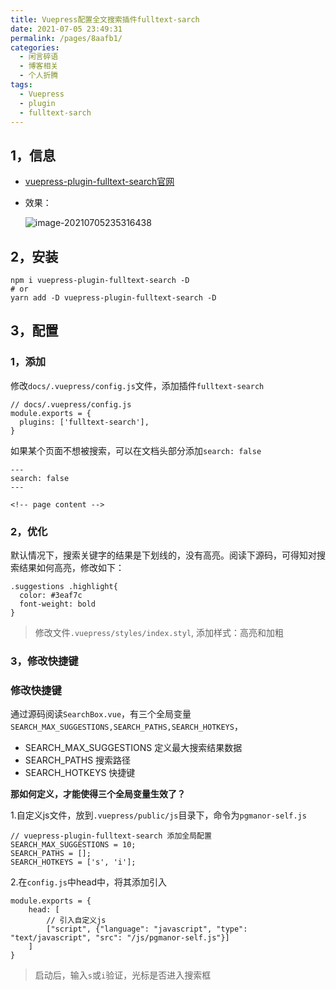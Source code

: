 ```yaml
---
title: Vuepress配置全文搜索插件fulltext-sarch
date: 2021-07-05 23:49:31
permalink: /pages/8aafb1/
categories:
  - 闲言碎语
  - 博客相关
  - 个人折腾
tags:
  - Vuepress
  - plugin
  - fulltext-sarch
---
```


## 1，信息

- [vuepress-plugin-fulltext-search官网](https://github.com/leo-buneev/vuepress-plugin-fulltext-search)

- 效果：

  ![image-20210705235316438](https://tvax1.sinaimg.cn/large/008k1Yt0ly1gs6il080z6j30i40omah2.jpg)

## 2，安装

```
npm i vuepress-plugin-fulltext-search -D
# or
yarn add -D vuepress-plugin-fulltext-search -D
```

## 3，配置

### 1，添加

修改`docs/.vuepress/config.js`文件，添加插件`fulltext-search`

```
// docs/.vuepress/config.js
module.exports = {
  plugins: ['fulltext-search'],
}
```

如果某个页面不想被搜索，可以在文档头部分添加`search: false`

```
---
search: false
---

<!-- page content -->
```

### 2，优化

默认情况下，搜索关键字的结果是下划线的，没有高亮。阅读下源码，可得知对搜索结果如何高亮，修改如下：

```
.suggestions .highlight{
  color: #3eaf7c
  font-weight: bold
}
```

> 修改文件`.vuepress/styles/index.styl`, 添加样式：高亮和加粗

### 3，修改快捷键

### 修改快捷键

通过源码阅读`SearchBox.vue`，有三个全局变量`SEARCH_MAX_SUGGESTIONS,SEARCH_PATHS,SEARCH_HOTKEYS`，

- SEARCH_MAX_SUGGESTIONS 定义最大搜索结果数据
- SEARCH_PATHS 搜索路径
- SEARCH_HOTKEYS 快捷键

**那如何定义，才能使得三个全局变量生效了？**

1.自定义js文件，放到`.vuepress/public/js`目录下，命令为`pgmanor-self.js`

```
// vuepress-plugin-fulltext-search 添加全局配置
SEARCH_MAX_SUGGESTIONS = 10;
SEARCH_PATHS = [];
SEARCH_HOTKEYS = ['s', 'i'];
```

2.在`config.js`中head中，将其添加引入

```
module.exports = {
    head: [
        // 引入自定义js
        ["script", {"language": "javascript", "type": "text/javascript", "src": "/js/pgmanor-self.js"}]
    ]
}
```

> 启动后，输入`s`或`i`验证，光标是否进入搜索框